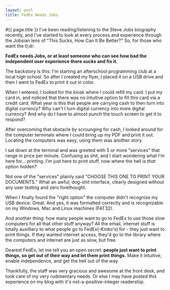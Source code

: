```yaml
---
layout: post
title: FedEx Needs Jobs
---
```

#{{ page.title }}
I've been reading/listening to the Steve Jobs biography recently, and I've started to look at every process and experience through the Jobsian lens of "This Sucks, How Can It Be Better?"  So, for those who want the tl;dr:

**FedEx needs Jobs, or at least someone who can see how bad the independent user experience there *sucks* and fix it.**

The backstory is this:  I'm starting an afterschool programming club at a local high school. So after I created my flyer, I placed it on a USB drive and then I went to FedEx to print it out in color. 

When I entered, I looked for the kiosk where I could refill my card.  I put my card in, and noticed that there was no intuitive option to fill this card via a credit card.  What year is this that people are carrying cash to then turn into digital currency?  Why can't I turn digital currency into more digital currency? And why do I have to almost punch the touch screen to get it to respond?

After overcoming that obstacle by scrounging for cash, I looked around for the computer terminals where I could bring up my PDF and print it out.  Locating the computers was easy, using them was another story.

I sat down at the terminal and was greeted with 5 or more "services" that range in price per minute.  Confusing as shit, and I start wondering what I'm here for... printing.  I'm just here to print stuff, now where the hell is *that* option hidden?

Not one of the "services" plainly said "CHOOSE THIS ONE TO PRINT YOUR DOCUMENTS."  What an awful, dog-shit interface, clearly designed without any user testing and zero forethought.  

When I finally found the "right option" the computer didn't recognize my USB device.  Great.  And yes, it was formatted correctly and is recognizable on my Windows, Mac and Linux machines (FAT32).  

And another thing: how many people want to go to FedEx to use those slow computers for all that other stuff anyway?  All the email, internet stuff is totally auxilliary to what people go to FedEx(-Kinko's) for - they just want to print things.  If they wanted internet access, they'd go to the library where the computers and internet are just as slow, but free.

Dearest FedEx, let me tell you an open secret: **people just want to print things, so get out of their way and let them print things.**  Make it intuitive, enable independence, and get the hell out of the way.

Thankfully, the staff was very gracious and awesome at the front desk, and took care of my very rudimentary needs.  Or else I may have posted this experience on my blog with it's not-a-positive-integer readership.